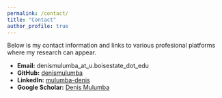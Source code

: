 ```yaml
---
permalink: /contact/
title: "Contact"
author_profile: true
---
```

Below is my contact information and links to various profesional platforms where my research can appear. 

- **Email:** denismulumba_at_u.boisestate_dot_edu  
- **GitHub:** [denismulumba](https://github.com/denismulumba)     
- **LinkedIn:** [mulumba-denis](https://www.linkedin.com/in/mulumba-denis)   
- **Google Scholar:** [Denis Mulumba](https://scholar.google.com/](https://scholar.google.com/citations?view_op=search_authors&mauthors=Denis+mulumba&hl=en&oi=ao))     

